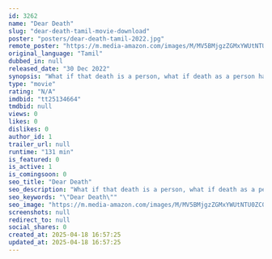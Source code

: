 ```yaml
---
id: 3262
name: "Dear Death"
slug: "dear-death-tamil-movie-download"
poster: "posters/dear-death-tamil-2022.jpg"
remote_poster: "https://m.media-amazon.com/images/M/MV5BMjgzZGMxYWUtNTU0ZC00YjNjLWFjYjUtYWM4MmIyMGU4NWNmXkEyXkFqcGdeQXVyMTI2NzE1Mzcz._V1_SX300.jpg"
original_language: "Tamil"
dubbed_in: null
released_date: "30 Dec 2022"
synopsis: "What if that death is a person, what if death as a person has a perspective, what if death explains or narrates his point of view. Death explains the stories of four people he met. Dear Death - A hyperlink movie."
type: "movie"
rating: "N/A"
imdbid: "tt25134664"
tmdbid: null
views: 0
likes: 0
dislikes: 0
author_id: 1
trailer_url: null
runtime: "131 min"
is_featured: 0
is_active: 1
is_comingsoon: 0
seo_title: "Dear Death"
seo_description: "What if that death is a person, what if death as a person has a perspective, what if death explains or narrates his point of view. Death explains the stories of four people he met. Dear Death - A hyperlink movie."
seo_keywords: "\"Dear Death\""
seo_image: "https://m.media-amazon.com/images/M/MV5BMjgzZGMxYWUtNTU0ZC00YjNjLWFjYjUtYWM4MmIyMGU4NWNmXkEyXkFqcGdeQXVyMTI2NzE1Mzcz._V1_SX300.jpg"
screenshots: null
redirect_to: null
social_shares: 0
created_at: 2025-04-18 16:57:25
updated_at: 2025-04-18 16:57:25
---
```


